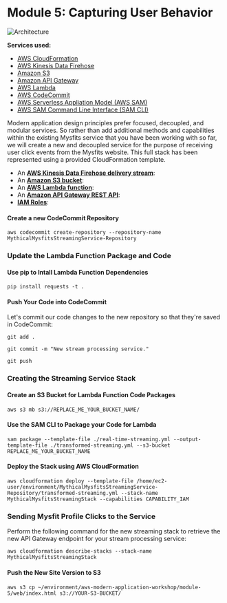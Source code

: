 # Module 5: Capturing User Behavior

![Architecture](/images/module-5/architecture-module-5.png)

**Services used:**
* [AWS CloudFormation](https://aws.amazon.com/cloudformation/)
* [AWS Kinesis Data Firehose](https://aws.amazon.com/kinesis/data-firehose/)
* [Amazon S3](https://aws.amazon.com/s3/)
* [Amazon API Gateway](https://aws.amazon.com/api-gateway/)
* [AWS Lambda](https://aws.amazon.com/lambda/)
* [AWS CodeCommit](https://aws.amazon.com/codecommit/)
* [AWS Serverless Appliation Model (AWS SAM)](https://github.com/awslabs/serverless-application-model)
* [AWS SAM Command Line Interface (SAM CLI)](https://github.com/awslabs/aws-sam-cli)


Modern application design principles prefer focused, decoupled, and modular services.  So rather than add additional methods and capabilities within the existing Mysfits service that you have been working with so far, we will create a new and decoupled service for the purpose of receiving user click events from the Mysfits website.  This full stack has been represented using a provided CloudFormation template.

* An [**AWS Kinesis Data Firehose delivery stream**](https://aws.amazon.com/kinesis/data-firehose/): 
* An [**Amazon S3 bucket**](https://aws.amazon.com/s3/): 
* An [**AWS Lambda function**](https://aws.amazon.com/lambda/): 
* An [**Amazon API Gateway REST API**](https://aws.amazon.com/api-gateway/): 
* [**IAM Roles**](https://docs.aws.amazon.com/IAM/latest/UserGuide/id_roles.html): 

#### Create a new CodeCommit Repository

```
aws codecommit create-repository --repository-name MythicalMysfitsStreamingService-Repository
```

### Update the Lambda Function Package and Code

#### Use pip to Intall Lambda Function Dependencies

```
pip install requests -t .
```

#### Push Your Code into CodeCommit
Let's commit our code changes to the new repository so that they're saved in CodeCommit:

```
git add .
```

```
git commit -m "New stream processing service."
```

```
git push
```

### Creating the Streaming Service Stack


#### Create an S3 Bucket for Lambda Function Code Packages

```
aws s3 mb s3://REPLACE_ME_YOUR_BUCKET_NAME/
```

#### Use the SAM CLI to Package your Code for Lambda

```
sam package --template-file ./real-time-streaming.yml --output-template-file ./transformed-streaming.yml --s3-bucket REPLACE_ME_YOUR_BUCKET_NAME
```

#### Deploy the Stack using AWS CloudFormation

```
aws cloudformation deploy --template-file /home/ec2-user/environment/MythicalMysfitsStreamingService-Repository/transformed-streaming.yml --stack-name MythicalMysfitsStreamingStack --capabilities CAPABILITY_IAM
```

### Sending Mysfit Profile Clicks to the Service

Perform the following command for the new streaming stack to retrieve the new API Gateway endpoint for your stream processing service:

```
aws cloudformation describe-stacks --stack-name MythicalMysfitsStreamingStack
```

#### Push the New Site Version to S3

```
aws s3 cp ~/environment/aws-modern-application-workshop/module-5/web/index.html s3://YOUR-S3-BUCKET/
```
